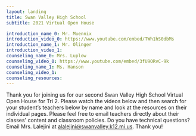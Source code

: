 ```yaml
---
layout: landing
title: Swan Valley High School
subtitle: 2021 Virtual Open House

introduction_name_0: Mr. Muennix
introduction_video_0: https://www.youtube.com/embed/TWh1hS0dbMs
introduction_name_1: Mr. Olinger
introduction_video_1:
counseling_name_0: Mrs. Luplow
counseling_video_0: https://www.youtube.com/embed/3fU9ORvC-9k
counseling_name_1: Ms. Hanson
counseling_video_1:
counseling_resources:
---
```


Thank you for joining us for our second Swan Valley High School Virtual Open House for Tri 2. Please watch the videos below and then search for your student’s teachers below by name and look at the resources on their individual pages. Please feel free to email teachers directly about their classes' content and classroom policies. Do you have technical questions? Email Mrs. Lalejini at alalejini@swanvalley.k12.mi.us. Thank you!